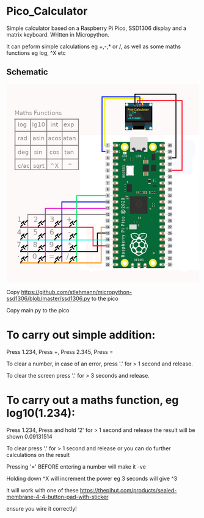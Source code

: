 # Pico_Calculator

Simple calculator based on a Raspberry Pi Pico, SSD1306 display and a matrix keyboard.
Written in Micropython.

It can peform simple calculations eg +,-,* or /, as well as some maths functions eg log, ^X etc

## Schematic
![schematic](calculator.jpg)

Copy https://github.com/stlehmann/micropython-ssd1306/blob/master/ssd1306.py to the pico

Copy main.py to the pico

# To carry out simple addition:
Press 1.234,
Press +,
Press 2.345,
Press =

To clear a number, in case of an error, press '.' for > 1 second and release.

To clear the screen press '.' for > 3 seconds and release.

# To carry out a maths function, eg log10(1.234):

Press 1.234,
Press and hold '2' for > 1 second and release
the result will be shown 0.09131514

To clear press '.' for > 1 second and release
or you can do further calculations on the result

Pressing '=' BEFORE entering a number will make it -ve

Holding down ^X will increment the power eg 3 seconds will give ^3

lt will work with one of these https://thepihut.com/products/sealed-membrane-4-4-button-pad-with-sticker

ensure you wire it correctly!
